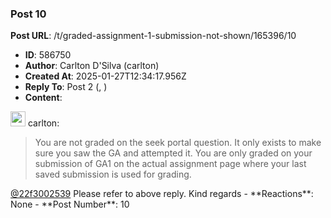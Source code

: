 ### Post 10
**Post URL**: /t/graded-assignment-1-submission-not-shown/165396/10
- **ID**: 586750
- **Author**: Carlton D'Silva (carlton)
- **Created At**: 2025-01-27T12:34:17.956Z
- **Reply To**: Post 2 (, )
- **Content**:  
  <aside class="quote group-ds-students" data-username="carlton" data-post="2" data-topic="165396">
<div class="title">
<div class="quote-controls"></div>
<img alt="" width="24" height="24" src="https://dub1.discourse-cdn.com/flex013/user_avatar/discourse.onlinedegree.iitm.ac.in/carlton/48/56317_2.png" class="avatar"> carlton:</div>
<blockquote>
You are not graded on the seek portal question. It only exists to make sure you saw the GA and attempted it. You are only graded on your submission of GA1 on the actual assignment page where your last saved submission is used for grading.
</blockquote>
</aside>
<a class="mention" href="/u/22f3002539">@22f3002539</a> Please refer to above reply.
Kind regards
- **Reactions**: None
- **Post Number**: 10

